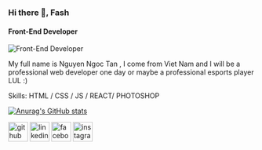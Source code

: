 ### Hi there 👋, Fash
#### Front-End Developer
![Front-End Developer](https://www.dexerto.com/wp-content/uploads/thumbnails/_thumbnailLarge/Dota2-shanghai-skyline-wykrhm.jpg)

My full name is Nguyen Ngoc Tan , I come from Viet Nam and I will be a professional web developer one day or maybe a professional esports player LUL :) 

Skills: HTML / CSS / JS / REACT/ PHOTOSHOP

[![Anurag's GitHub stats](https://github-readme-stats.vercel.app/api?username=tgfash)](https://github.com/anuraghazra/github-readme-stats)

[<img src='https://cdn.jsdelivr.net/npm/simple-icons@3.0.1/icons/github.svg' alt='github' height='40'>](https://github.com/https://github.com/tgfash)  [<img src='https://cdn.jsdelivr.net/npm/simple-icons@3.0.1/icons/linkedin.svg' alt='linkedin' height='40'>](https://www.linkedin.com/in/https://www.linkedin.com/in/nguyen-ngoc-tan-824a69210//)  [<img src='https://cdn.jsdelivr.net/npm/simple-icons@3.0.1/icons/facebook.svg' alt='facebook' height='40'>](https://www.facebook.com/https://www.facebook.com/tgfash1/)  [<img src='https://cdn.jsdelivr.net/npm/simple-icons@3.0.1/icons/instagram.svg' alt='instagram' height='40'>](https://www.instagram.com/https://www.instagram.com/tg.f4sh//)  
